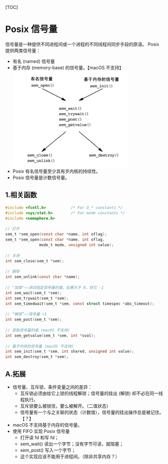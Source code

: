 [TOC]

# Posix 信号量
信号量是一种提供不同进程间或一个进程的不同线程间同步手段的原语。
Posix 提供两类信号量：
* 有名 (named) 信号量
* 基于内存 (memory-base) 的信号量。【macOS 不支持】
![Posix 信号量的函数调用](./posix_semabphore_functions.png)
* Posix 有名信号量至少具有岁内核的持续性。
* Posix 信号量是计数信号量。

## 1.相关函数
```c
#include <fcntl.h>           /* For O_* constants */
#include <sys/stat.h>        /* For mode constants */
#include <semaphore.h>

// 打开
sem_t *sem_open(const char *name, int oflag);
sem_t *sem_open(const char *name, int oflag,
               mode_t mode, unsigned int value);

// 关闭
int sem_close(sem_t *sem);

// 删除
int sem_unlink(const char *name);

// "加锁"——测试指定信号量的值，如果大于 0，将它 -1
int sem_wait(sem_t *sem);
int sem_trywait(sem_t *sem);
int sem_timedwait(sem_t *sem, const struct timespec *abs_timeout);

// “解锁”——信号量 +1
int sem_post(sem_t *sem);

// 获取信号量的值 (macOS 不支持)
int sem_getvalue(sem_t *sem, int *sval);

// 基于内存的信号量 (macOS 不支持)
int sem_init(sem_t *sem, int shared, unsigned int value);
int sem_destroy(sem_t *sem);
```

## A.拓展
* 信号量、互斥锁、条件变量之间的差异：
    * 互斥锁必须由给它上锁的线程解锁；信号量的挂出 (解锁) 却不必在同一线程执行。
    * 互斥锁要么被锁住，要么被解开。（二值状态）
    * 信号量有一个与之关联的状态（计数值），信号量的挂出操作总是被记住。【？】
* macOS 不支持基于内存的信号量。
* 使用 FIFO 实现 Posix 信号量
    * 打开读 fd 和写 fd；
    * sem_wait() 读出一个字节；没有字节可读，就阻塞；
    * sem_post() 写入一个字节；
    * 这个实现应该不能用于进程间。（除非共享内存？）